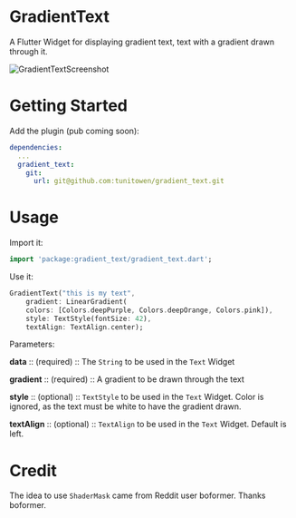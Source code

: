 # GradientText

A Flutter Widget for displaying gradient text, text with a gradient drawn through it.

![GradientTextScreenshot](https://github.com/tunitowen/gradient_text/raw/master/gradient_text_screenshot.png "GradientText Example Screenshot")

# Getting Started

Add the plugin (pub coming soon):

```yaml
dependencies:
  ...
  gradient_text:
    git:
      url: git@github.com:tunitowen/gradient_text.git
```

# Usage

Import it:

```dart
import 'package:gradient_text/gradient_text.dart';
```

Use it:

```dart
GradientText("this is my text",
    gradient: LinearGradient(
    colors: [Colors.deepPurple, Colors.deepOrange, Colors.pink]),
    style: TextStyle(fontSize: 42),
    textAlign: TextAlign.center);
```

Parameters:

**data** :: (required) :: The `String` to be used in the `Text` Widget

**gradient** :: (required) :: A gradient to be drawn through the text

**style** :: (optional) :: `TextStyle` to be used in the `Text` Widget. Color is ignored, as the text must be white to have the gradient drawn.

**textAlign** :: (optional) :: `TextAlign` to be used in the `Text` Widget. Default is left.

# Credit

The idea to use `ShaderMask` came from Reddit user boformer. Thanks boformer.